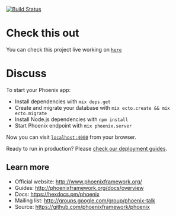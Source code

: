 [![Build Status](https://semaphoreci.com/api/v1/mingyar/discuss-elixir-bootcamp/branches/master/badge.svg)](https://semaphoreci.com/mingyar/discuss-elixir-bootcamp)

# Check this out

You can check this project live working on [`here`](https://discuss-evr.herokuapp.com)

# Discuss

To start your Phoenix app:

  * Install dependencies with `mix deps.get`
  * Create and migrate your database with `mix ecto.create && mix ecto.migrate`
  * Install Node.js dependencies with `npm install`
  * Start Phoenix endpoint with `mix phoenix.server`

Now you can visit [`localhost:4000`](http://localhost:4000) from your browser.

Ready to run in production? Please [check our deployment guides](http://www.phoenixframework.org/docs/deployment).

## Learn more

  * Official website: http://www.phoenixframework.org/
  * Guides: http://phoenixframework.org/docs/overview
  * Docs: https://hexdocs.pm/phoenix
  * Mailing list: http://groups.google.com/group/phoenix-talk
  * Source: https://github.com/phoenixframework/phoenix
